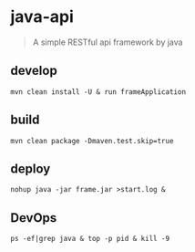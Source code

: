 # java-api
>A simple RESTful api framework by java

## develop

`mvn clean install -U & run frameApplication`

## build

`mvn clean package -Dmaven.test.skip=true`

## deploy

`nohup java -jar frame.jar >start.log &`

## DevOps

`ps -ef|grep java & top -p pid & kill -9`